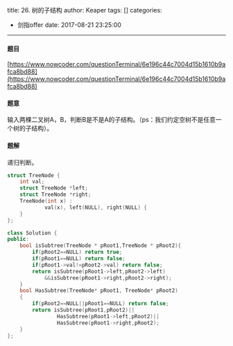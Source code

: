title: 26. 树的子结构
author: Keaper
tags: []
categories:
  - 剑指offer
date: 2017-08-21 23:25:00
---
#### 题目
[https://www.nowcoder.com/questionTerminal/6e196c44c7004d15b1610b9afca8bd88](https://www.nowcoder.com/questionTerminal/6e196c44c7004d15b1610b9afca8bd88)

#### 题意
输入两棵二叉树A，B，判断B是不是A的子结构。（ps：我们约定空树不是任意一个树的子结构）。

#### 题解
递归判断。
```cpp
struct TreeNode {
	int val;
	struct TreeNode *left;
	struct TreeNode *right;
	TreeNode(int x) :
			val(x), left(NULL), right(NULL) {
	}
};

class Solution {
public:
    bool isSubtree(TreeNode * pRoot1,TreeNode * pRoot2){
        if(pRoot2==NULL) return true;
        if(pRoot1==NULL) return false;
        if(pRoot1->val!=pRoot2->val) return false;
        return isSubtree(pRoot1->left,pRoot2->left)
            &&isSubtree(pRoot1->right,pRoot2->right);
    }
    bool HasSubtree(TreeNode* pRoot1, TreeNode* pRoot2)
    {
        if(pRoot2==NULL||pRoot1==NULL) return false;
        return isSubtree(pRoot1,pRoot2)||
                HasSubtree(pRoot1->left,pRoot2)||
                HasSubtree(pRoot1->right,pRoot2);
    }
};
```